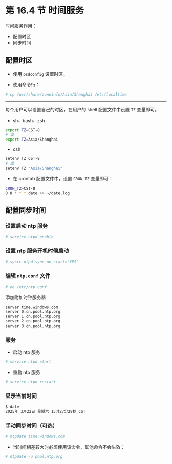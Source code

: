 # 第 16.4 节 时间服务

时间服务作用：

- 配置时区
- 同步时间


## 配置时区

- 使用 `bsdconfig` 设置时区。

- 使用命令行：

```sh
# cp /usr/share/zoneinfo/Asia/Shanghai /etc/localtime
```

---

每个用户可以设置自己的时区，在用户的 shell 配置文件中设置 `TZ` 变量即可。

- sh、bash、zsh

```sh
export TZ=CST-8 
# 或
export TZ=Asia/Shanghai
```

- csh

```sh
setenv TZ CST-8
# 或
setenv TZ "Asia/Shanghai"
```

- 在 crontab 配置文件中，设置 `CRON_TZ` 变量即可：

```sh
CRON_TZ=CST-8
0 8 * * * date >> ~/date.log
```


## 配置同步时间

### 设置启动 ntp 服务

```sh
# service ntpd enable
```

### 设置 ntp 服务开机时候启动

```sh
# sysrc ntpd_sync_on_start="YES"
```

### 编辑 `ntp.conf` 文件

```sh
# ee /etc/ntp.conf
```

添加附加时钟服务器

```sh
server time.windows.com
server 0.cn.pool.ntp.org
server 1.cn.pool.ntp.org
server 2.cn.pool.ntp.org
server 3.cn.pool.ntp.org
```

### 服务

- 启动 ntp 服务

```sh
# service ntpd start
```

- 重启 ntp 服务

```sh
# service ntpd restart
```

### 显示当前时间

```sh
$ date
2025年 3月22日 星期六 15时27分29秒 CST
```

### 手动同步时间（可选）

```sh
# ntpdate time.windows.com
```

- 当时间相差较大时必须使用该命令，其他命令不会生效：

```sh
# ntpdate -u pool.ntp.org
```
